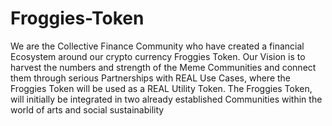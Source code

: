 # Froggies-Token
We are the Collective Finance Community who have created a financial Ecosystem around our crypto currency Froggies Token. Our Vision is to harvest the numbers and strength of the Meme Communities and connect them through serious Partnerships with REAL Use Cases, where the Froggies Token will be used as a REAL Utility Token. The Froggies Token, will initially be integrated in two already established Communities within the world of arts and social sustainability
